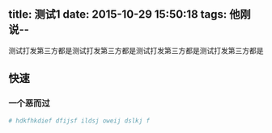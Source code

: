 title: 测试1
date: 2015-10-29 15:50:18
tags: 他刚说--
---
测试打发第三方都是测试打发第三方都是测试打发第三方都是测试打发第三方都是

## 快速
### 一个恶而过

``` bash
# hdkfhkdief dfijsf ildsj oweij dslkj f
```